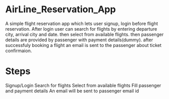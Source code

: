 # AirLine_Reservation_App

A simple flight reservation app which lets user signup, login before flight reservation. After login user can search for flights by entering departure city, arrival city and date. then select from available flights. then passenger details are provided by passenger with payment details(dummy). after successfuly booking a flight an email is sent to the passenger about ticket confirmaion.

# Steps
Signup/Login
Search for flights
Select from available flights
Fill passenger and payment details
An email will be sent to passenger email id
